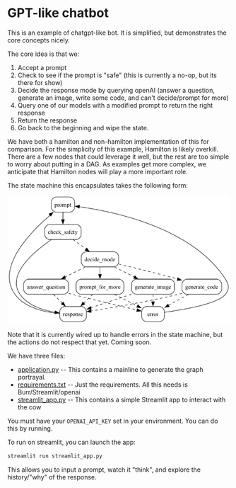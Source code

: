 # GPT-like chatbot

This is an example of chatgpt-like bot. It is simplified, but demonstrates the core concepts nicely.

The core idea is that we:

1. Accept a prompt
2. Check to see if the prompt is "safe" (this is currently a no-op, but its there for show)
3. Decide the response mode by querying openAI (answer a question, generate an image, write some code, and can't decide/prompt for more)
4. Query one of our models with a modified prompt to return the right response
5. Return the response
6. Go back to the beginning and wipe the state.

We have both a hamilton and non-hamilton implementation of this for comparison. For the simplicity of this example,
Hamilton is likely overkill. There are a few nodes that could leverage it well, but the rest are too simple to
worry about putting in a DAG. As examples get more complex, we anticipate that Hamilton nodes will play a more important role.

The state machine this encapsulates takes the following form:

![State Machine](digraph.png)


Note that it is currently wired up to handle errors in the state machine, but the actions do not respect that yet. Coming soon.

We have three files:

- [application.py](application.py) -- This contains a mainline to generate the graph portrayal.
- [requirements.txt](requirements.txt) -- Just the requirements. All this needs is Burr/Streamlit/openai
- [streamlit_app.py](streamlit_app.py) -- This contains a simple Streamlit app to interact with the cow


You must have your `OPENAI_API_KEY` set in your environment. You can do this by running.

To run on streamlit, you can launch the app:

```bash
streamlit run streamlit_app.py
```

This allows you to input a prompt, watch it "think", and explore the history/"why" of the response.
